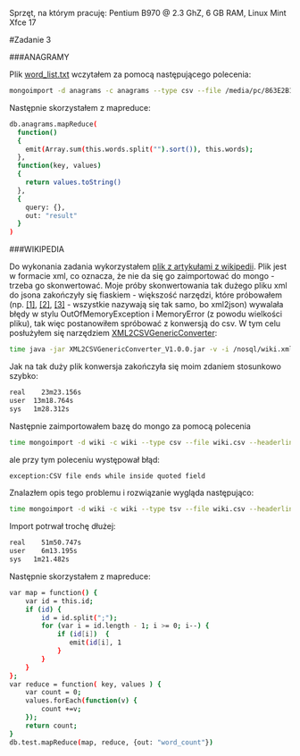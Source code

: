 Sprzęt, na którym pracuję: Pentium B970 @ 2.3 GhZ, 6 GB RAM, Linux Mint Xfce 17

#Zadanie 3

###ANAGRAMY

Plik [word_list.txt](http://wbzyl.inf.ug.edu.pl/nosql/doc/data/word_list.txt) wczytałem za pomocą następującego polecenia:

```sh 
mongoimport -d anagrams -c anagrams --type csv --file /media/pc/863E2B1D3E2B05B1/nosql/word_list.txt -f "words"
```

Następnie skorzystałem z mapreduce:

```sh
db.anagrams.mapReduce(
  function()
  {
    emit(Array.sum(this.words.split("").sort()), this.words);
  },
  function(key, values) 
  {
    return values.toString()
  },
  {
    query: {},
    out: "result"
  }
)
```


###WIKIPEDIA

Do wykonania zadania wykorzystałem [plik z artykułami z wikipedii](http://dumps.wikimedia.org/plwiki/latest/plwiki-latest-pages-articles-multistream.xml.bz2). Plik jest w formacie xml, co oznacza, że nie da się go zaimportować do mongo - trzeba go skonwertować. Moje próby skonwertowania tak dużego pliku xml do jsona zakończyły się fiaskiem - większość narzędzi, które próbowałem (np. [[1]](https://github.com/parmentf/xml2json), [[2]](https://github.com/hay/xml2json), [[3]](https://github.com/yihuang/xml2json) - wszystkie nazywają się tak samo, bo xml2json) wywalała błędy w stylu OutOfMemoryException i MemoryError (z powodu wielkości pliku), tak więc postanowiłem spróbować z konwersją do csv. W tym celu posłużyłem się narzędziem [XML2CSVGenericConverter](http://sourceforge.net/projects/xml2csvgenericconverter/files/?source=navbar):

```sh
time java -jar XML2CSVGenericConverter_V1.0.0.jar -v -i /nosql/wiki.xml -o /nosql/
```

Jak na tak duży plik konwersja zakończyła się moim zdaniem stosunkowo szybko:


```sh
real	23m23.156s
user  13m18.764s
sys	  1m28.312s
```

Następnie zaimportowałem bazę do mongo za pomocą polecenia

```sh
time mongoimport -d wiki -c wiki --type csv --file wiki.csv --headerline
```

ale przy tym poleceniu występował błąd:

```sh
exception:CSV file ends while inside quoted field
```

Znalazłem opis tego problemu i rozwiązanie wygląda następująco:

```sh
time mongoimport -d wiki -c wiki --type tsv --file wiki.csv --headerline --ignoreBlanks
```

Import potrwał trochę dłużej:

```sh
real	51m50.747s
user	6m13.195s
sys	  1m21.482s
```

Następnie skorzystałem z mapreduce:

```sh
var map = function() {  
    var id = this.id;
    if (id) { 
        id = id.split(";"); 
        for (var i = id.length - 1; i >= 0; i--) {
            if (id[i])  {    
               emit(id[i], 1
            }
        }
    }
};
var reduce = function( key, values ) {    
    var count = 0;    
    values.forEach(function(v) {            
        count +=v;    
    });
    return count;
}
db.test.mapReduce(map, reduce, {out: "word_count"})
```
